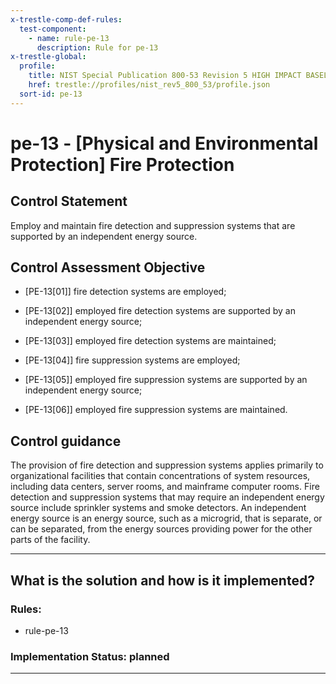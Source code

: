 ```yaml
---
x-trestle-comp-def-rules:
  test-component:
    - name: rule-pe-13
      description: Rule for pe-13
x-trestle-global:
  profile:
    title: NIST Special Publication 800-53 Revision 5 HIGH IMPACT BASELINE
    href: trestle://profiles/nist_rev5_800_53/profile.json
  sort-id: pe-13
---
```


# pe-13 - \[Physical and Environmental Protection\] Fire Protection

## Control Statement

Employ and maintain fire detection and suppression systems that are supported by an independent energy source.

## Control Assessment Objective

- \[PE-13[01]\] fire detection systems are employed;

- \[PE-13[02]\] employed fire detection systems are supported by an independent energy source;

- \[PE-13[03]\] employed fire detection systems are maintained;

- \[PE-13[04]\] fire suppression systems are employed;

- \[PE-13[05]\] employed fire suppression systems are supported by an independent energy source;

- \[PE-13[06]\] employed fire suppression systems are maintained.

## Control guidance

The provision of fire detection and suppression systems applies primarily to organizational facilities that contain concentrations of system resources, including data centers, server rooms, and mainframe computer rooms. Fire detection and suppression systems that may require an independent energy source include sprinkler systems and smoke detectors. An independent energy source is an energy source, such as a microgrid, that is separate, or can be separated, from the energy sources providing power for the other parts of the facility.

______________________________________________________________________

## What is the solution and how is it implemented?

<!-- For implementation status enter one of: implemented, partial, planned, alternative, not-applicable -->

<!-- Note that the list of rules under ### Rules: is read-only and changes will not be captured after assembly to JSON -->

<!-- Add control implementation description here for control: pe-13 -->

### Rules:

  - rule-pe-13

### Implementation Status: planned

______________________________________________________________________
